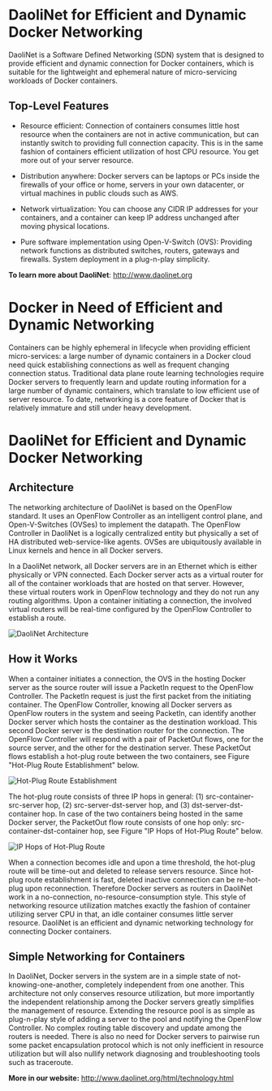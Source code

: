 DaoliNet for Efficient and Dynamic Docker Networking
=================

DaoliNet is a Software Defined Networking (SDN) system that is designed to provide efficient and dynamic connection for Docker containers, which is suitable for the lightweight and ephemeral nature of micro-servicing workloads of Docker containers.

Top-Level Features
------------------
* Resource efficient: Connection of containers consumes little host resource when the containers are not in active communication, but can instantly switch to providing full connection capacity. This is in the same fashion of containers efficient utilization of host CPU resource. You get more out of your server resource.

* Distribution anywhere: Docker servers can be laptops or PCs inside the firewalls of your office or home, servers in your own datacenter, or virtual machines in public clouds such as AWS.

* Network virtualization: You can choose any CIDR IP addresses for your containers, and a container can keep IP address unchanged after moving physical locations.

* Pure software implementation using Open-V-Switch (OVS): Providing network functions as distributed switches, routers, gateways and firewalls. System deployment in a plug-n-play simplicity.

**To learn more about DaoliNet**:  http://www.daolinet.org

Docker in Need of Efficient and Dynamic Networking
=================

Containers can be highly ephemeral in lifecycle when providing efficient micro-services: a large number of dynamic containers in a Docker cloud need quick establishing connections as well as frequent changing connection status. Traditional data plane route learning technologies require Docker servers to frequently learn and update routing information for a large number of dynamic containers, which translate to low efficient use of server resource. To date, networking is a core feature of Docker that is relatively immature and still under heavy development.

DaoliNet for Efficient and Dynamic Docker Networking
==========================================

Architecture
------------
The networking architecture of DaoliNet is based on the OpenFlow standard. It uses an OpenFlow Controller as an intelligent control plane, and Open-V-Switches (OVSes) to implement the datapath. The OpenFlow Controller in DaoliNet is a logically centralized entity but physically a set of HA distributed web-service-like agents. OVSes are ubiquitously available in Linux kernels and hence in all Docker servers.

In a DaoliNet network, all Docker servers are in an Ethernet which is either physically or VPN connected. Each Docker server acts as a virtual router for all of the container workloads that are hosted on that server. However, these virtual routers work in OpenFlow technology and they do not run any routing algorithms. Upon a container initiating a connection, the involved virtual routers will be real-time configured by the OpenFlow Controller to establish a route.

![DaoliNet Architecture](http://www.daolicloud.com/topology/topology.png)

How it Works
------------
When a container initiates a connection, the OVS in the hosting Docker server as the source router will issue a PacketIn request to the OpenFlow Controller. The PacketIn request is just the first packet from the initiating container. The OpenFlow Controller, knowing all Docker servers as OpenFlow routers in the system and seeing PacketIn, can identify another Docker server which hosts the container as the destination workload. This second Docker server is the destination router for the connection. The OpenFlow Controller will respond with a pair of PacketOut flows, one for the source server, and the other for the destination server. These PacketOut flows establish a hot-plug route between the two containers, see Figure "Hot-Plug Route Establishment" below.

![Hot-Plug Route Establishment](http://www.daolicloud.com/topology/topology2.png)

The hot-plug route consists of three IP hops in general: (1) src-container-src-server hop, (2) src-server-dst-server hop, and (3) dst-server-dst-container hop. In case of the two containers being hosted in the same Docker server, the PacketOut flow route consists of one hop only: src-container-dst-container hop, see Figure "IP Hops of Hot-Plug Route" below.

![IP Hops of Hot-Plug Route](http://www.daolicloud.com/topology/topology3.png)

When a connection becomes idle and upon a time threshold, the hot-plug route will be time-out and deleted to release servers resource. Since hot-plug route establishment is fast, deleted inactive connection can be re-hot-plug upon reconnection. Therefore Docker servers as routers in DaoliNet work in a no-connection, no-resource-consumption style. This style of networking resource utilization matches exactly the fashion of container utilizing server CPU in that, an idle container consumes little server resource. DaoliNet is an efficient and dynamic networking technology for connecting Docker containers.

Simple Networking for Containers
--------------------------------
In DaoliNet, Docker servers in the system are in a simple state of not-knowing-one-another, completely independent from one another. This architecture not only conserves resource utilization, but more importantly the independent relationship among the Docker servers greatly simplifies the management of resource. Extending the resource pool is as simple as plug-n-play style of adding a server to the pool and notifying the OpenFlow Controller. No complex routing table discovery and update among the routers is needed. There is also no need for Docker servers to pairwise run some packet encapsulation protocol which is not only inefficient in resource utilization but will also nullify network diagnosing and troubleshooting tools such as traceroute.

**More in our website:** http://www.daolinet.org/html/technology.html
